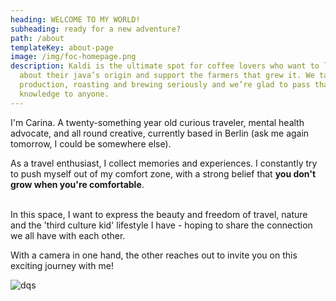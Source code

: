 ```yaml
---
heading: WELCOME TO MY WORLD!
subheading: ready for a new adventure?
path: /about
templateKey: about-page
image: /img/foc-homepage.png
description: Kaldi is the ultimate spot for coffee lovers who want to learn
  about their java’s origin and support the farmers that grew it. We take coffee
  production, roasting and brewing seriously and we’re glad to pass that
  knowledge to anyone.
---
```

I'm Carina. A twenty-something year old curious traveler, mental health advocate, and all round creative, currently based in Berlin (ask me again tomorrow, I could be somewhere else).

As a travel enthusiast, I collect memories and experiences. I constantly try to push myself out of my comfort zone, with a strong belief that **you don't grow when you're comfortable**.

\
In this space, I want to express the beauty and freedom of travel, nature and the 'third culture kid' lifestyle I have - hoping to share the connection we all have with each other.



With a camera in one hand, the other reaches out to invite you on this exciting journey with me!

![dqs](/img/20170212_124649.jpg "qdqsd")